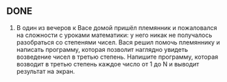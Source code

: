 
## DONE
1. В один из вечеров к Васе домой пришёл племянник и пожаловался на сложности с уроками математики: у него никак не получалось разобраться со степенями чисел. Вася решил помочь племяннику и написать программу, которая позволит наглядно увидеть возведение чисел в третью степень.
Напишите программу, которая возводит в третью степень каждое число от 1 до N и выводит результат на экран.
